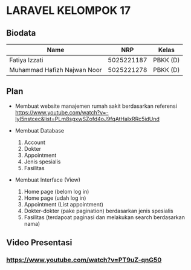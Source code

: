 # LARAVEL KELOMPOK 17
## Biodata
| Name           | NRP        | Kelas     |
| ---            | ---        | ----------|
| Fatiya Izzati | 5025221187 | PBKK (D) |
| Muhammad Hafizh Najwan Noor | 5025221278 | PBKK (D) |

## Plan

- Membuat website manajemen rumah sakit berdasarkan referensi
  https://www.youtube.com/watch?v=-lyI5nstcec&list=PLm8sgxwSZofd4oJ9fqAtHaIxRRc5idUnd
- Membuat Database
    1. Account
    2. Dokter
    3. Appointment
    4. Jenis spesialis 
    5. Fasilitas

- Membuat Interface (View)
    1. Home page (belom log in)
    2. Home page (udah log in)
    3. Appointment (List appointment)
    4. Dokter-dokter (pake pagination) berdasarkan jenis spesialis
    5. Fasilitas (terdapoat paginasi dan melakukan search berdasarkan nama)

## Video Presentasi

### https://www.youtube.com/watch?v=PT9uZ-qnG50

